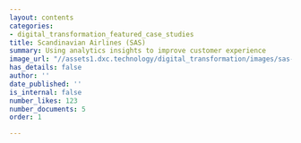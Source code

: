 ```yaml
---
layout: contents
categories:
- digital_transformation_featured_case_studies
title: Scandinavian Airlines (SAS)
summary: Using analytics insights to improve customer experience
image_url: "//assets1.dxc.technology/digital_transformation/images/sas-bw.jpg"
has_details: false
author: ''
date_published: ''
is_internal: false
number_likes: 123
number_documents: 5
order: 1

---
```

